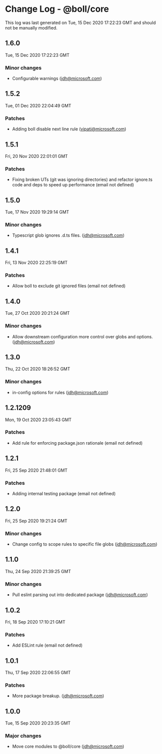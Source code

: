 # Change Log - @boll/core

This log was last generated on Tue, 15 Dec 2020 17:22:23 GMT and should not be manually modified.

<!-- Start content -->

## 1.6.0

Tue, 15 Dec 2020 17:22:23 GMT

### Minor changes

- Configurable warnings (jdh@microsoft.com)

## 1.5.2

Tue, 01 Dec 2020 22:04:49 GMT

### Patches

- Adding boll disable next line rule (vipati@microsoft.com)

## 1.5.1

Fri, 20 Nov 2020 22:01:01 GMT

### Patches

- Fixing broken UTs (git was ignoring directories) and refactor ignore.ts code and deps to speed up performance (email not defined)

## 1.5.0

Tue, 17 Nov 2020 19:29:14 GMT

### Minor changes

- Typescript glob ignores .d.ts files. (jdh@microsoft.com)

## 1.4.1

Fri, 13 Nov 2020 22:25:19 GMT

### Patches

- Allow boll to exclude git ignored files (email not defined)

## 1.4.0

Tue, 27 Oct 2020 20:21:24 GMT

### Minor changes

- Allow downstream configuration more control over globs and options. (jdh@microsoft.com)

## 1.3.0

Thu, 22 Oct 2020 18:26:52 GMT

### Minor changes

- in-config options for rules (jdh@microsoft.com)

## 1.2.1209

Mon, 19 Oct 2020 23:05:43 GMT

### Patches

- Add rule for enforcing package.json rationale (email not defined)

## 1.2.1

Fri, 25 Sep 2020 21:48:01 GMT

### Patches

- Adding internal testing package (email not defined)

## 1.2.0

Fri, 25 Sep 2020 19:21:24 GMT

### Minor changes

- Change config to scope rules to specific file globs (jdh@microsoft.com)

## 1.1.0

Thu, 24 Sep 2020 21:39:25 GMT

### Minor changes

- Pull eslint parsing out into dedicated package (jdh@microsoft.com)

## 1.0.2

Fri, 18 Sep 2020 17:10:21 GMT

### Patches

- Add ESLint rule (email not defined)

## 1.0.1

Thu, 17 Sep 2020 22:06:55 GMT

### Patches

- More package breakup. (jdh@microsoft.com)

## 1.0.0

Tue, 15 Sep 2020 20:23:35 GMT

### Major changes

- Move core modules to @boll/core (jdh@microsoft.com)
